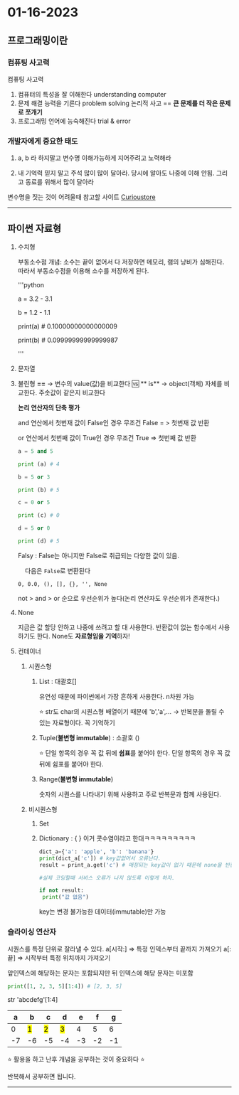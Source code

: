 # 01-16-2023



## 프로그래밍이란

### 

### 컴퓨팅 사고력

컴퓨팅 사고력

1. 컴퓨터의 특성을 잘 이해한다 understanding computer
2. 문제 해결 능력을 기른다 problem solving 
   논리적 사고 == **큰 문제를 더 작은 문제로 쪼개기**
3. 프로그래밍 언어에 능숙해진다 trial & error



### 개발자에게 중요한 태도

1. a, b 라 하지말고 변수명 이해가능하게 지어주려고 노력해라

2. 내 기억력 믿지 말고 주석 많이 많이 달아라. 당시에 알아도 나중에 이해 안됨. 그리고 동료를 위해서 많이 달아라



변수명을 짓는 것이 어려울때 참고할 사이트 [Curioustore](https://www.curioustore.com/#!/)







---



## 파이썬 자료형

1. 수치형
   
   부동소수점 개념: 소수는 끝이 없어서 다 저장하면 메모리, 램의 낭비가 심해진다. 따라서 부동소수점을 이용해 소수를 저장하게 된다. 
   
   '''python
   
   a = 3.2 - 3.1
   
   b = 1.2 - 1.1
   
   print(a) # 0.10000000000000009
   
   print(b) # 0.09999999999999987
   
   '''
   
   

2. 문자열
   
   

3. 불린형
   **==** → 변수의 value(값)을 비교한다 :vs: ** is** → object(객체) 자체를 비교한다. 주솟값이 같은지 비교한다
   
   
   **논리 연산자의 단축 평가**
   
   
   and 연산에서 첫번재 값이 False인 경우 무조건 False = > 첫번재 값 반환
   
   or 연산에서 첫번째 값이 True인 경우 무조건 True => 첫번째 값 반환
   
   ```python
   a = 5 and 5
   
   print (a) # 4
   
   b = 5 or 3
   
   print (b) # 5
   
   c = 0 or 5
   
   print (c) # 0
   
   d = 5 or 0
   
   print (d) # 5
   ```
   
   Falsy : False는 아니지만 False로 취급되는 다양한 값이 있음.
   
       다음은 `False`로 변환된다
   
   ```
   0, 0.0, (), [], {}, '', None
   ```
   
   not > and > or 순으로 우선순위가 높다(논리 연산자도 우선순위가 존재한다.)
   
   

4. None
   
   지금은 값 할당 안하고 나중에 쓰려고 할 대 사용한다. 반환값이 없는 함수에서 사용하기도 한다. None도 **자료형임을 기억**하자!
   
   

5. 컨테이너
   
   1. 시퀀스형
      
      1. List : 대괄호[]
         
         유연성 때문에 파이썬에서 가장 흔하게 사용한다. n차원 가능
         
         :star: str도 char의 시퀀스형 배열이기 때문에 'b','a',...
         → 반복문을 돌릴 수 있는 자료형이다. 꼭 기억하기
         
         
      
      2. Tuple(**불변형 immutable**) : 소괄호 ()
         
         :star: 단일 항목의 경우 꼭 값 뒤에 **쉼표**를 붙어야 한다. 단일 항목의 경우 꼭 값 뒤에 쉼표를 붙어야 한다.
         
         
      
      3. Range(**불변형 immutable**)
         
         숫자의 시퀀스를 나타내기 위해 사용하고 주로 반복문과 함께 사용된다.
      
      
   
   2. 비시퀀스형
      
      1. Set
      
      2. Dictionary : { } 이거 콧수염이라고 한대ㅋㅋㅋㅋㅋㅋㅋㅋㅋ
         
         ```python
         dict_a={'a': 'apple', 'b': 'banana'}
         print(dict_a['c']) # key값없어서 오류난다.
         result = print_a.get('c') # 매칭되는 key값이 없기 때문에 none을 반환한다.
         
         #실제 코딩할때 서비스 오류가 나지 않도록 이렇게 하자.
         
         if not result:
          print("값 없음")
         ```
         
         key는 변경 불가능한 데이터(immutable)만 가능





### 슬라이싱 연산자

시퀀스를 특정 단위로 잘라낼 수 있다.
a[시작:] => 특정 인덱스부터 끝까지 가져오기
a[:끝] => 시작부터 특정 위치까지 가져오기


앞인덱스에 해당하는 문자는 포함되지만 뒤 인덱스에 해당 문자는 미포함

```python
print([1, 2, 3, 5][1:4]) # [2, 3, 5]
```





str 'abcdefg'[1:4]

| a   | b              | c              | d              | e   | f   | g   |
| --- | -------------- | -------------- | -------------- | --- | --- | --- |
| 0   | <mark>1</mark> | <mark>2</mark> | <mark>3</mark> | 4   | 5   | 6   |
| -7  | -6             | -5             | -4             | -3  | -2  | -1  |







:star:  활용을 하고 난후 개념을 공부하는 것이 중요하다 :star:

 반복해서 공부하면 됩니다.



---


